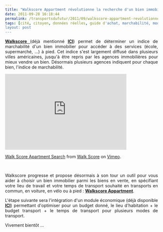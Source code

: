 ```yaml
---
title: "Walkscore Appartment révolutionne la recherche d'un bien immobilier par les données de transports"
date: 2011-09-28 16:18:44
permalink: /transportsdufutur/2011/09/walkscore-appartment-revolutionne-la-recherche-dun-bien-immobilier-par-les-donnees-de-transports.html
tags: [cité, citoyen, données réelles, guide d'achat, marchabilité, mode doux]
layout: post
---
```


<p style="text-align: justify;"><a href="http://www.walkscore.com" target="_blank"><strong>Walkscore </strong></a>(déjà mentionné <a href="https://gabrielplassat.github.io/transportsdufutur/2010/08/lier-choix-de-lieux-dhabitations-et-de-transports.html" target="_blank"><strong>ICI</strong></a>) permet de déterminer un indice de marchabilité d'un bien immobilier pour accéder à des services (école, supermarché, ...) à pied. Cet indice s'est largement diffusé dans plusieurs villes américaines, jusqu'à être repris par les agences immobilières pour mieux vendre un bien. Désormais plusieurs agences indiquent pour chaque bien, l'indice de marchabilité.</p> <p style="text-align: justify;"><iframe frameborder="0" height="250" src="http://player.vimeo.com/video/29509407?title=0&byline=0&portrait=0" width="400"></iframe></p> <p><a href="http://vimeo.com/29509407">Walk Score Apartment Search</a> from <a href="http://vimeo.com/user8627654">Walk Score</a> on <a href="http://vimeo.com">Vimeo</a>.</p> <p> </p> <p style="text-align: justify;">Walkscore progresse et propose désormais à son tour un outil pour vous aider à choisir un bien immobilier parmi les biens en vente, en spécifiant votre lieu de travail et votre temps de transport souhaité en transports en commun, en voiture, en vélo ou à pied : <a href="http://www.walkscore.com/apartments/search/Infinite-Loop-Cupertino-CA" target="_blank"><strong>Walkscore Appartment</strong></a>.</p> <p style="text-align: justify;">L'étape suivante sera l'intégration d'un module économique (déjà disponible <a href="https://gabrielplassat.github.io/transportsdufutur/2011/04/housing-transportation-un-outil-puissant-daide-a-la-decision-pour-les-menages-les-collectivites-les.html" target="_blank"><strong>ICI</strong></a>) permettant d'optimiser pour un budget donné, le lieu d'habitation + le budget transport + le temps de transport pour plusieurs modes de transport.</p> <p style="text-align: justify;">Vivement bientôt ...</p>
